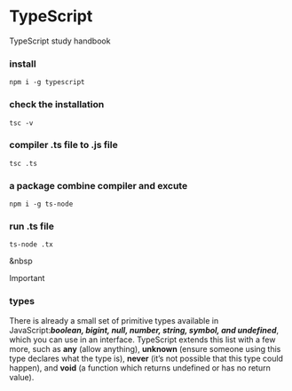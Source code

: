 # TypeScript
TypeScript study handbook

### install
```npm i -g typescript```

### check the installation
```tsc -v```

### compiler .ts file to .js file
```tsc .ts```

### a package combine compiler and excute
```npm i -g ts-node```

### run .ts file
```ts-node .tx```

&nbsp

> [!IMPORTANT]
> ### types
>There is already a small set of primitive types available in JavaScript:***boolean, bigint, null, number, string, symbol, and undefined***, which you can use in an interface. TypeScript extends this list with a few more, such as **any** (allow anything), **unknown** (ensure someone using this type declares what the type is), **never** (it’s not possible that this type could happen), and **void** (a function which returns undefined or has no return value).

